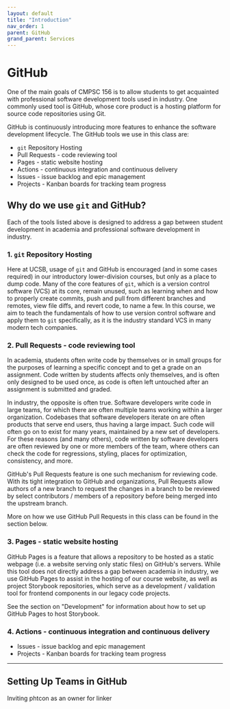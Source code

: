 ```yaml
---
layout: default
title: "Introduction"
nav_order: 1
parent: GitHub
grand_parent: Services
---
```


# GitHub

One of the main goals of CMPSC 156 is to allow students to get acquainted with professional software development tools used in industry. One commonly used tool is GitHub, whose core product is a hosting platform for source code repositories using Git. 

GitHub is continuously introducing more features to enhance the software development lifecycle. The GitHub tools we use in this class are:

* `git` Repository Hosting
* Pull Requests - code reviewing tool
* Pages - static website hosting
* Actions - continuous integration and continuous delivery
* Issues - issue backlog and epic management
* Projects - Kanban boards for tracking team progress

## Why do we use `git` and GitHub?

Each of the tools listed above is designed to address a gap between student development in academia and professional software development in industry.

### 1. `git` Repository Hosting

Here at UCSB, usage of `git` and GitHub is encouraged (and in some cases required) in our introductory lower-division courses, but only as a place to dump code. Many of the core features of `git`, which is a version control software (VCS) at its core, remain unused, such as learning when and how to properly create commits, push and pull from different branches and remotes, view file diffs, and revert code, to name a few. In this course, we aim to teach the fundamentals of how to use version control software and apply them to `git` specifically, as it is the industry standard VCS in many modern tech companies.

### 2. Pull Requests - code reviewing tool

In academia, students often write code by themselves or in small groups for the purposes of learning a specific concept and to get a grade on an assignment. Code written by students affects only themselves, and is often only designed to be used once, as code is often left untouched after an assignment is submitted and graded. 

In industry, the opposite is often true. Software developers write code in large teams, for which there are often multiple teams working within a larger organization. Codebases that software developers iterate on are often products that serve end users, thus having a large impact. Such code will often go on to exist for many years, maintained by a new set of developers. For these reasons (and many others), code written by software developers are often reviewed by one or more members of the team, where others can check the code for regressions, styling, places for optimization, consistency, and more.

GitHub's Pull Requests feature is one such mechanism for reviewing code. With its tight integration to GitHub and organizations, Pull Requests allow authors of a new branch to request the changes in a branch to be reviewed by select contributors / members of a repository before being merged into the upstream branch. 

More on how we use GitHub Pull Requests in this class can be found in the section below.

### 3. Pages - static website hosting

GitHub Pages is a feature that allows a repository to be hosted as a static webpage (i.e. a website serving only static files) on GitHub's servers. While this tool does not directly address a gap between academia in industry, we use GitHub Pages to assist in the hosting of our course website, as well as project Storybook repositories, which serve as a development / validation tool for frontend components in our legacy code projects.

See the section on "Development" for information about how to set up GitHub Pages to host Storybook.

### 4. Actions - continuous integration and continuous delivery



* Issues - issue backlog and epic management
* Projects - Kanban boards for tracking team progress











---

## Setting Up Teams in GitHub






Inviting phtcon as an owner for linker